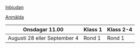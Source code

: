 [Inbjudan](https://www.seniorschackstockholm.se/htmfiler/Inbjudan_seniorserien_hösten_2024.pdf)

[Anmälda](https://www.seniorschackstockholm.se/htmfiler/Anmalda_HT24.pdf)

|        Onsdagar 11.00        | Klass 1 | Klass 2-4 |
|:----------------------------:|---------|-----------|
| Augusti 28 eller September 4 | Rond 1  | Rond 1    |

